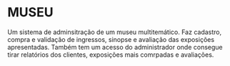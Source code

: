 # MUSEU
Um sistema de adminsitração de um museu multitemático. Faz cadastro, compra e validação de ingressos, sinopse e avaliação das exposições apresentadas. Também tem um acesso do administrador onde consegue tirar relatórios dos clientes, exposições mais comrpadas e avaliações. 
